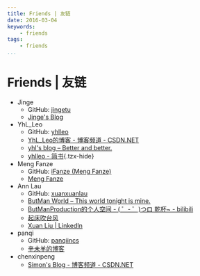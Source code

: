 ```yaml
---
title: Friends | 友链
date: 2016-03-04
keywords:
    - friends
tags:
    - friends
...
```


Friends | 友链
==============

-   Jinge
    +   GitHub: [jingetu](https://github.com/jingetu)
    +   [Jinge's Blog](http://www.tujinge.com/)
-   YhL_Leo
    +   GitHub: [yhlleo](https://github.com/yhlleo)
    +   [YhL_Leo的博客 - 博客频道 - CSDN.NET](http://blog.csdn.net/yhl_leo)
    +   [yhl's blog – Better and better.](http://115.159.156.28/)
    +   [yhlleo - 简书](http://www.jianshu.com/users/28d79af5fea8/timeline){.tzx-hide}
-   Meng Fanze
    +   GitHub: [iFanze (Meng Fanze)](https://github.com/iFanze)
    +   [Meng Fanze](http://ifanze.cn/)
-   Ann Lau
    +   GitHub: [xuanxuanlau](https://github.com/xuanxuanlau)
    +   [ButMan World – This world tonight is mine.](http://butman.club/)
    +   [ButManProduction的个人空间 - ( ゜- ゜)つロ 乾杯~ - bilibili](http://space.bilibili.com/20154941/#!/index)
    +   [起床吹台风](https://www.douban.com/people/60152231/)
    +   [Xuan Liu | LinkedIn](https://cn.linkedin.com/in/xuan-liu-88569539)
-   panqi
    +   GitHub: [panqiincs](http://github.com/panqiincs)
    +   [辛未羊的博客](http://panqiincs.github.io/)
-   chenxinpeng
    +   [Simon's Blog - 博客频道 - CSDN.NET](http://blog.csdn.net/u010167269/article/list/1)
